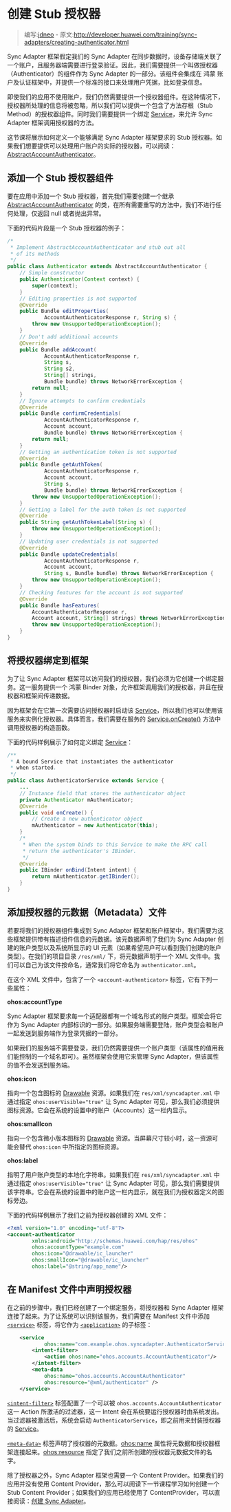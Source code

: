 # 创建 Stub 授权器

> 编写:[jdneo](https://github.com/jdneo) - 原文:<http://developer.huawei.com/training/sync-adapters/creating-authenticator.html>

Sync Adapter 框架假定我们的 Sync Adapter 在同步数据时，设备存储端关联了一个账户，且服务器端需要进行登录验证。因此，我们需要提供一个叫做授权器（Authenticator）的组件作为 Sync Adapter 的一部分。该组件会集成在 鸿蒙 账户及认证框架中，并提供一个标准的接口来处理用户凭据，比如登录信息。

即使我们的应用不使用账户，我们仍然需要提供一个授权器组件。在这种情况下，授权器所处理的信息将被忽略，所以我们可以提供一个包含了方法存根（Stub Method）的授权器组件。同时我们需要提供一个绑定 [Service](http://developer.huawei.com/reference/ohos/app/Service.html)，来允许 Sync Adapter 框架调用授权器的方法。

这节课将展示如何定义一个能够满足 Sync Adapter 框架要求的 Stub 授权器。如果我们想要提供可以处理用户账户的实际的授权器，可以阅读：[AbstractAccountAuthenticator](http://developer.huawei.com/reference/ohos/accounts/AbstractAccountAuthenticator.html)。

## 添加一个 Stub 授权器组件

要在应用中添加一个 Stub 授权器，首先我们需要创建一个继承 [AbstractAccountAuthenticator](http://developer.huawei.com/reference/ohos/accounts/AbstractAccountAuthenticator.html) 的类，在所有需要重写的方法中，我们不进行任何处理，仅返回 null 或者抛出异常。

下面的代码片段是一个 Stub 授权器的例子：

```java
/*
 * Implement AbstractAccountAuthenticator and stub out all
 * of its methods
 */
public class Authenticator extends AbstractAccountAuthenticator {
    // Simple constructor
    public Authenticator(Context context) {
        super(context);
    }
    // Editing properties is not supported
    @Override
    public Bundle editProperties(
            AccountAuthenticatorResponse r, String s) {
        throw new UnsupportedOperationException();
    }
    // Don't add additional accounts
    @Override
    public Bundle addAccount(
            AccountAuthenticatorResponse r,
            String s,
            String s2,
            String[] strings,
            Bundle bundle) throws NetworkErrorException {
        return null;
    }
    // Ignore attempts to confirm credentials
    @Override
    public Bundle confirmCredentials(
            AccountAuthenticatorResponse r,
            Account account,
            Bundle bundle) throws NetworkErrorException {
        return null;
    }
    // Getting an authentication token is not supported
    @Override
    public Bundle getAuthToken(
            AccountAuthenticatorResponse r,
            Account account,
            String s,
            Bundle bundle) throws NetworkErrorException {
        throw new UnsupportedOperationException();
    }
    // Getting a label for the auth token is not supported
    @Override
    public String getAuthTokenLabel(String s) {
        throw new UnsupportedOperationException();
    }
    // Updating user credentials is not supported
    @Override
    public Bundle updateCredentials(
            AccountAuthenticatorResponse r,
            Account account,
            String s, Bundle bundle) throws NetworkErrorException {
        throw new UnsupportedOperationException();
    }
    // Checking features for the account is not supported
    @Override
    public Bundle hasFeatures(
        AccountAuthenticatorResponse r,
        Account account, String[] strings) throws NetworkErrorException {
        throw new UnsupportedOperationException();
    }
}
```

## 将授权器绑定到框架

为了让 Sync Adapter 框架可以访问我们的授权器，我们必须为它创建一个绑定服务。这一服务提供一个 鸿蒙 Binder 对象，允许框架调用我们的授权器，并且在授权器和框架间传递数据。

因为框架会在它第一次需要访问授权器时启动该 [Service](http://developer.huawei.com/reference/ohos/app/Service.html)，所以我们也可以使用该服务来实例化授权器。具体而言，我们需要在服务的 <a href="http://developer.huawei.com/reference/ohos/app/Service.html#onCreate()">Service.onCreate()</a> 方法中调用授权器的构造函数。

下面的代码样例展示了如何定义绑定 [Service](http://developer.huawei.com/reference/ohos/app/Service.html)：

```java
/**
 * A bound Service that instantiates the authenticator
 * when started.
 */
public class AuthenticatorService extends Service {
    ...
    // Instance field that stores the authenticator object
    private Authenticator mAuthenticator;
    @Override
    public void onCreate() {
        // Create a new authenticator object
        mAuthenticator = new Authenticator(this);
    }
    /*
     * When the system binds to this Service to make the RPC call
     * return the authenticator's IBinder.
     */
    @Override
    public IBinder onBind(Intent intent) {
        return mAuthenticator.getIBinder();
    }
}
```

## 添加授权器的元数据（Metadata）文件

若要将我们的授权器组件集成到 Sync Adapter 框架和账户框架中，我们需要为这些框架提供带有描述组件信息的元数据。该元数据声明了我们为 Sync Adapter 创建的账户类型以及系统所显示的 UI 元素（如果希望用户可以看到我们创建的账户类型）。在我们的项目目录 `/res/xml/` 下，将元数据声明于一个 XML 文件中。我们可以自己为该文件按命名，通常我们将它命名为 `authenticator.xml`。

在这个 XML 文件中，包含了一个 `<account-authenticator>` 标签，它有下列一些属性：

**ohos:accountType**

Sync Adapter 框架要求每一个适配器都有一个域名形式的账户类型。框架会将它作为 Sync Adapter 内部标识的一部分。如果服务端需要登陆，账户类型会和账户一起发送到服务端作为登录凭据的一部分。

如果我们的服务端不需要登录，我们仍然需要提供一个账户类型（该属性的值用我们能控制的一个域名即可）。虽然框架会使用它来管理 Sync Adapter，但该属性的值不会发送到服务端。

**ohos:icon**

指向一个包含图标的 [Drawable](http://developer.huawei.com/guide/topics/resources/drawable-resource.html) 资源。如果我们在 `res/xml/syncadapter.xml` 中通过指定 `ohos:userVisible="true"` 让 Sync Adapter 可见，那么我们必须提供图标资源。它会在系统的设置中的账户（Accounts）这一栏内显示。

**ohos:smallIcon**

指向一个包含微小版本图标的 [Drawable](http://developer.huawei.com/guide/topics/resources/drawable-resource.html) 资源。当屏幕尺寸较小时，这一资源可能会替代 `ohos:icon` 中所指定的图标资源。

**ohos:label**

指明了用户账户类型的本地化字符串。如果我们在 `res/xml/syncadapter.xml` 中通过指定 `ohos:userVisible="true"` 让 Sync Adapter 可见，那么我们需要提供该字符串。它会在系统的设置中的账户这一栏内显示，就在我们为授权器定义的图标旁边。

下面的代码样例展示了我们之前为授权器创建的 XML 文件：

```xml
<?xml version="1.0" encoding="utf-8"?>
<account-authenticator
        xmlns:android="http://schemas.huawei.com/hap/res/ohos"
        ohos:accountType="example.com"
        ohos:icon="@drawable/ic_launcher"
        ohos:smallIcon="@drawable/ic_launcher"
        ohos:label="@string/app_name"/>
```

## 在 Manifest 文件中声明授权器

在之前的步骤中，我们已经创建了一个绑定服务，将授权器和 Sync Adapter 框架连接了起来。为了让系统可以识别该服务，我们需要在 Manifest 文件中添加 [`<service>`](http://developer.huawei.com/guide/topics/manifest/service-element.html) 标签，将它作为 [`<application>`](http://developer.huawei.com/guide/topics/manifest/application-element.html) 的子标签：

```xml
    <service
            ohos:name="com.example.ohos.syncadapter.AuthenticatorService">
        <intent-filter>
            <action ohos:name="ohos.accounts.AccountAuthenticator"/>
        </intent-filter>
        <meta-data
            ohos:name="ohos.accounts.AccountAuthenticator"
            ohos:resource="@xml/authenticator" />
    </service>
```

[`<intent-filter>`](http://developer.huawei.com/guide/topics/manifest/intent-filter-element.html) 标签配置了一个可以被 `ohos.accounts.AccountAuthenticator` 这一 Action 所激活的过滤器，这一 Intent 会在系统要运行授权器时由系统发出。当过滤器被激活后，系统会启动 `AuthenticatorService`，即之前用来封装授权器的 [Service](http://developer.huawei.com/reference/ohos/app/Service.html)。

[`<meta-data>`](http://developer.huawei.com/guide/topics/manifest/meta-data-element.html) 标签声明了授权器的元数据。[ohos:name](http://developer.huawei.com/guide/topics/manifest/meta-data-element.html#nm) 属性将元数据和授权器框架连接起来。[ohos:resource](http://developer.huawei.com/guide/topics/manifest/meta-data-element.html#rsrc) 指定了我们之前所创建的授权器元数据文件的名字。

除了授权器之外，Sync Adapter 框架也需要一个 Content Provider。如果我们的应用并没有使用 Content Provider，那么可以阅读下一节课程学习如何创建一个 Stub Content Provider；如果我们的应用已经使用了 ContentProvider，可以直接阅读：[创建 Sync Adapter](create-sync-adapter.html)。
